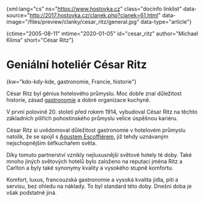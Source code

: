 
{xml:lang="cs" ns="https://www.hostovka.cz" class="docinfo linklist" data-source="http://2017.hostovka.cz/clanek.php?clanek=61.html" data-image="/files/preview/clanky/cesar_ritz/general.jpg" data-type="article"}

{ctime="2005-08-11" mtime="2020-01-05" id="cesar_ritz" author="Michael Klíma" short="César Ritz"}

# Geniální hoteliér César Ritz

<!-- generated attribute kw by user_udpatekw.sh on 2020-04-21, do not edit -->

{kw="kdo-kdy-kde, gastronomie, Francie, historie"}

César Ritz byl génius hotelového průmyslu. Moc dobře znal důležitost historie, zásad [gastronomie][1] a dobré organizace kuchyně.

V první polovině 20. století před rokem 1914, vybudoval César Ritz na těchto základních pilířích pohostinského průmyslu velice úspěšnou kariéru.

César Ritz si uvědomoval důležitost gastronomie v hotelovém průmyslu natolik, že se spojil s [Agustem Escoffiérem][2], již tehdy uznávaným nejschopnějším šéfkuchařem světa.

Díky tomuto partnerství vznikly nejluxusnější světové hotely té doby. Také mnoho jiných světových hotelů bylo založeno na reputaci jména Ritz a Carlton a byly také synonymy kvality a vysokého stupně komfortu.

Komfort, luxus, francouzská gastronomie a vysoká kvalita jídla, pití a servisu, bez ohledu na náklady. To byl standard této doby. Dnešní doba je však podstatně jiná.

 [1]: gastronomie
 [2]: auguste_escoffier


